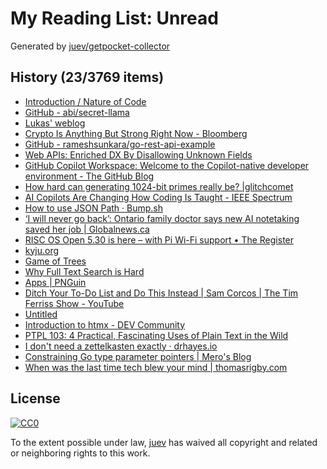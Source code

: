 # My Reading List: Unread

Generated by [juev/getpocket-collector](https://github.com/juev/getpocket-collector)

## History (23/3769 items)

- [Introduction / Nature of Code](https://natureofcode.com/introduction/)
- [GitHub - abi/secret-llama](https://github.com/abi/secret-llama)
- [Lukas' weblog](https://lukas-prokop.at/articles/2024-05-03-filepath-join-behavior)
- [Crypto Is Anything But Strong Right Now - Bloomberg](https://www.bloomberg.com/news/features/2024-05-02/crypto-is-anything-but-strong-right-now)
- [GitHub - rameshsunkara/go-rest-api-example](https://github.com/rameshsunkara/go-rest-api-example)
- [Web APIs: Enriched DX By Disallowing Unknown Fields](https://brandur.org/disallow-unknown-fields)
- [GitHub Copilot Workspace: Welcome to the Copilot-native developer environment - The GitHub Blog](https://github.blog/2024-04-29-github-copilot-workspace/)
- [How hard can generating 1024-bit primes really be? |glitchcomet](https://glitchcomet.com/articles/1024-bit-primes/)
- [AI Copilots Are Changing How Coding Is Taught - IEEE Spectrum](https://spectrum.ieee.org/ai-coding)
- [How to use JSON Path · Bump.sh](https://bump.sh/blog/how-to-use-json-path)
- [‘I will never go back’: Ontario family doctor says new AI notetaking saved her job | Globalnews.ca](https://globalnews.ca/news/10463535/ontario-family-doctor-artificial-intelligence-notes/)
- [RISC OS Open 5.30 is here – with Pi Wi-Fi support • The Register](https://www.theregister.com/2024/05/02/rool_530_is_here)
- [kyju.org](https://kyju.org/blog/piccolo-a-stackless-lua-interpreter/)
- [Game of Trees](https://gameoftrees.org/index.html)
- [Why Full Text Search is Hard](https://transactional.blog/blog/2023-why-full-text-search-is-hard)
- [Apps | PNGuin](https://www.pnguin.app/)
- [Ditch Your To-Do List and Do This Instead | Sam Corcos | The Tim Ferriss Show - YouTube](https://www.youtube.com/watch?v=UneF4tCVHFk)
- [Untitled](https://vitalik.eth.limo/general/2020/07/20/homomorphic.html)
- [Introduction to htmx - DEV Community](https://dev.to/jankaritech/introduction-to-htmx-3c7c)
- [PTPL 103: 4 Practical, Fascinating Uses of Plain Text in the Wild](https://blog.plaintextpaperless.com/p/ptpl-103-4-practical-ways-to-use-plain-text)
- [I don't need a zettelkasten exactly · drhayes.io](https://drhayes.io/blog/i-dont-need-a-zettelkasten-exactly)
- [Constraining Go type parameter pointers | Mero's Blog](https://blog.merovius.de/posts/2024-05-06-pointer-constraints/)
- [When was the last time tech blew your mind | thomasrigby.com](https://thomasrigby.com/posts/when-was-the-last-time-tech-blew-your-mind/)

## License

[![CC0](https://mirrors.creativecommons.org/presskit/buttons/88x31/svg/cc-zero.svg)](https://creativecommons.org/publicdomain/zero/1.0/)

To the extent possible under law, [juev](https://github.com/juev) has waived all copyright and related or neighboring rights to this work.

